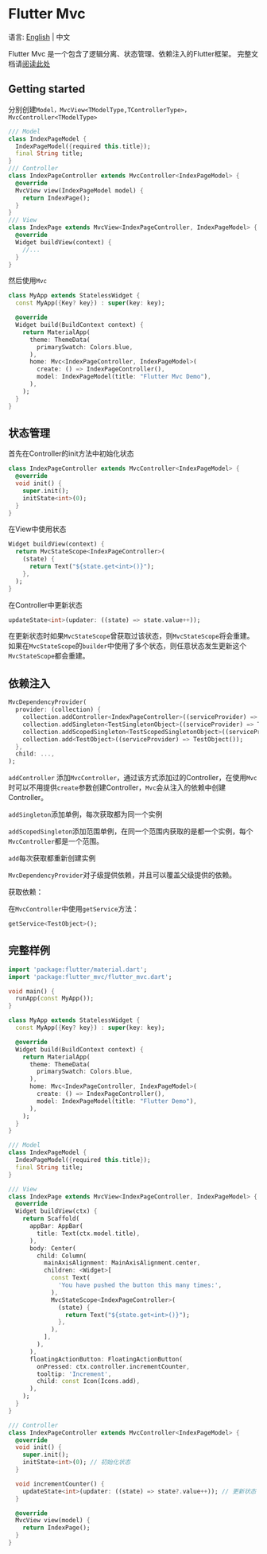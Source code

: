# Flutter Mvc

语言: [English](https://github.com/yiiim/flutter_mvc) | 中文

Flutter Mvc 是一个包含了逻辑分离、状态管理、依赖注入的Flutter框架。 完整文档请[阅读此处](https://github.com/yiiim/flutter_mvc/wiki)

## Getting started

分别创建```Model，MvcView<TModelType,TControllerType>，MvcController<TModelType>```

```dart
/// Model
class IndexPageModel {
  IndexPageModel({required this.title});
  final String title;
}
/// Controller
class IndexPageController extends MvcController<IndexPageModel> {
  @override
  MvcView view(IndexPageModel model) {
    return IndexPage();
  }
}
/// View
class IndexPage extends MvcView<IndexPageController, IndexPageModel> {
  @override
  Widget buildView(context) {
    //...
  }
}
```

然后使用```Mvc```

```dart
class MyApp extends StatelessWidget {
  const MyApp({Key? key}) : super(key: key);

  @override
  Widget build(BuildContext context) {
    return MaterialApp(
      theme: ThemeData(
        primarySwatch: Colors.blue,
      ),
      home: Mvc<IndexPageController, IndexPageModel>(
        create: () => IndexPageController(),
        model: IndexPageModel(title: "Flutter Mvc Demo"),
      ),
    );
  }
}
```

## 状态管理

首先在Controller的init方法中初始化状态

```dart
class IndexPageController extends MvcController<IndexPageModel> {
  @override
  void init() {
    super.init();
    initState<int>(0);
  }
}
```

在View中使用状态

```dart
Widget buildView(context) {
  return MvcStateScope<IndexPageController>(
    (state) {
      return Text("${state.get<int>()}");
    },
  );
}
```

在Controller中更新状态

```dart
updateState<int>(updater: ((state) => state.value++));
```

在更新状态时如果```MvcStateScope```曾获取过该状态，则```MvcStateScope```将会重建。如果在```MvcStateScope```的```builder```中使用了多个状态，则任意状态发生更新这个```MvcStateScope```都会重建。

## 依赖注入

```dart
MvcDependencyProvider(
  provider: (collection) {
    collection.addController<IndexPageController>((serviceProvider) => IndexPageController());
    collection.addSingleton<TestSingletonObject>((serviceProvider) => TestSingletonObject());
    collection.addScopedSingleton<TestScopedSingletonObject>((serviceProvider) => TestScopedSingletonObject());
    collection.add<TestObject>((serviceProvider) => TestObject());
  },
  child: ...,
);
```

```addController``` 添加```MvcController```，通过该方式添加过的Controller，在使用```Mvc```时可以不用提供```create```参数创建Controller，```Mvc```会从注入的依赖中创建Controller。

```addSingleton```添加单例，每次获取都为同一个实例

```addScopedSingleton```添加范围单例，在同一个范围内获取的是都一个实例，每个```MvcController```都是一个范围。

```add```每次获取都重新创建实例

```MvcDependencyProvider```对子级提供依赖，并且可以覆盖父级提供的依赖。

获取依赖：

在```MvcController```中使用```getService```方法：

```dart
getService<TestObject>();
```

## 完整样例

```dart
import 'package:flutter/material.dart';
import 'package:flutter_mvc/flutter_mvc.dart';

void main() {
  runApp(const MyApp());
}

class MyApp extends StatelessWidget {
  const MyApp({Key? key}) : super(key: key);

  @override
  Widget build(BuildContext context) {
    return MaterialApp(
      theme: ThemeData(
        primarySwatch: Colors.blue,
      ),
      home: Mvc<IndexPageController, IndexPageModel>(
        create: () => IndexPageController(),
        model: IndexPageModel(title: "Flutter Demo"),
      ),
    );
  }
}

/// Model
class IndexPageModel {
  IndexPageModel({required this.title});
  final String title;
}

/// View
class IndexPage extends MvcView<IndexPageController, IndexPageModel> {
  @override
  Widget buildView(ctx) {
    return Scaffold(
      appBar: AppBar(
        title: Text(ctx.model.title),
      ),
      body: Center(
        child: Column(
          mainAxisAlignment: MainAxisAlignment.center,
          children: <Widget>[
            const Text(
              'You have pushed the button this many times:',
            ),
            MvcStateScope<IndexPageController>(
              (state) {
                return Text("${state.get<int>()}");
              },
            ),
          ],
        ),
      ),
      floatingActionButton: FloatingActionButton(
        onPressed: ctx.controller.incrementCounter,
        tooltip: 'Increment',
        child: const Icon(Icons.add),
      ),
    );
  }
}

/// Controller
class IndexPageController extends MvcController<IndexPageModel> {
  @override
  void init() {
    super.init();
    initState<int>(0); // 初始化状态
  }

  void incrementCounter() {
    updateState<int>(updater: ((state) => state?.value++)); // 更新状态
  }

  @override
  MvcView view(model) {
    return IndexPage();
  }
}
```
